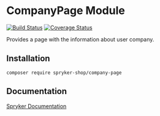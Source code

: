 # CompanyPage Module
[![Build Status](https://travis-ci.org/spryker-shop/company-page.svg)](https://travis-ci.org/spryker-shop/company-page)
[![Coverage Status](https://coveralls.io/repos/github/spryker-shop/company-page/badge.svg)](https://coveralls.io/github/spryker-shop/company-page)

Provides a page with the information about user company.

## Installation

```
composer require spryker-shop/company-page
```

## Documentation

[Spryker Documentation](https://academy.spryker.com/developing_with_spryker/module_guide/modules.html)
